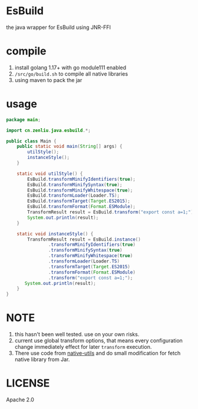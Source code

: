 # EsBuild

the java wrapper for EsBuild using JNR-FFI

# compile

1. install golang 1.17+ with go module111 enabled
2. `/src/go/build.sh` to compile all native libraries
3. using maven to pack the jar

# usage

```java
package main;

import cn.zenliu.java.esbuild.*;

public class Main {
    public static void main(String[] args) {
        utilStyle();
        instanceStyle();
    }

    static void utilStyle() {
        EsBuild.transformMinifyIdentifiers(true);
        EsBuild.transformMinifySyntax(true);
        EsBuild.transformMinifyWhitespace(true);
        EsBuild.transformLoader(Loader.TS);
        EsBuild.transformTarget(Target.ES2015);
        EsBuild.transformFormat(Format.ESModule);
        TransformResult result = EsBuild.transform("export const a=1;");
        System.out.println(result);
    }

    static void instanceStyle() {
        TransformResult result = EsBuild.instance()
                .transformMinifyIdentifiers(true)
                .transformMinifySyntax(true)
                .transformMinifyWhitespace(true)
                .transformLoader(Loader.TS)
                .transformTarget(Target.ES2015)
                .transformFormat(Format.ESModule)
                .transform("export const a=1;");
       System.out.println(result);
    }
}
```

# NOTE

1. this hasn't been well tested. use on your own risks.
2. current use global transform options, that means every configuration change immediately effect for later `transform`
   execution.
3. There use code from [native-utils](https://github.com/adamheinrich/native-utils) and do small modification for fetch
   native library from Jar.

# LICENSE

Apache 2.0 
